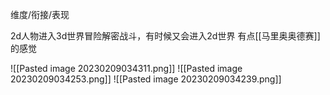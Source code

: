 维度/衔接/表现

2d人物进入3d世界冒险解密战斗，有时候又会进入2d世界
有点[[马里奥奥德赛]]的感觉


![[Pasted image 20230209034311.png]]
![[Pasted image 20230209034253.png]]
![[Pasted image 20230209034239.png]]